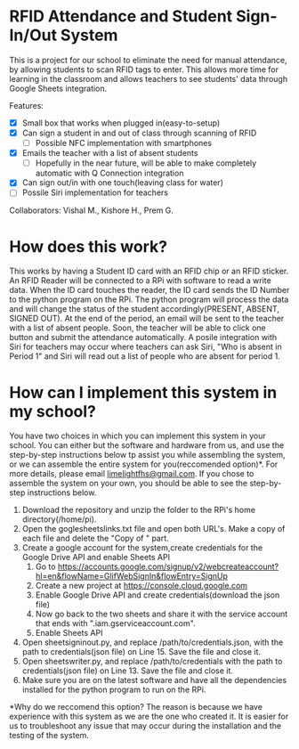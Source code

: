 # RFID Attendance and Student Sign-In/Out System

This is a project for our school to eliminate the need for manual attendance, by allowing students to scan RFID tags to enter. This allows more time for learning in the classroom and allows teachers to see students' data through Google Sheets integration.

Features:

* [x] Small box that works when plugged in(easy-to-setup)
* [x] Can sign a student in and out of class through scanning of RFID
  * [ ] Possible NFC implementation with smartphones
* [x] Emails the teacher with a list of absent students
  * [ ] Hopefully in the near future, will be able to make completely automatic with Q Connection integration
* [x] Can sign out/in with one touch(leaving class for water)
* [ ] Possile Siri implementation for teachers

Collaborators: Vishal M., Kishore H., Prem G.


# How does this work?

This works by having a Student ID card with an RFID chip or an RFID sticker. An RFID Reader will be connected to a RPi with software to read a write data. When the ID card touches the reader, the ID card sends the ID Number to the python program on the RPi. The python program will process the data and will change the status of the student accordingly(PRESENT, ABSENT, SIGNED OUT). At the end of the period, an email will be sent to the teacher with a list of absent people. Soon, the teacher will be able to click one button and submit the attendance automatically. A posile integration with Siri for teachers may occur where teachers can ask Siri, "Who is absent in Period 1" and Siri will read out a list of people who are absent for period 1.


# How can I implement this system in my school?

You have two choices in which you can implement this system in your school. You can either but the software and hardware from us, and use the step-by-step instructions below tp assist you while assembling the system, or we can assemble the entire system for you(reccomended option)*. For more details, please email limelightfhs@gmail.com. If you chose to assemble the system on your own, you should be able to see the step-by-step instructions below. 

1) Download the repository and unzip the folder to the RPi's home directory(/home/pi).
2) Open the goglesheetslinks.txt file and open both URL's. Make a copy of each file and delete the "Copy of " part. 
3) Create a google account for the system,create credentials for the Google Drive API and enable Sheets API
	1) Go to https://accounts.google.com/signup/v2/webcreateaccount?hl=en&flowName=GlifWebSignIn&flowEntry=SignUp
	2) Create a new project at https://console.cloud.google.com
	3) Enable Google Drive API and create credentials(download the json file)
	4) Now go back to the two sheets and share it with the service account that ends with ".iam.gserviceaccount.com".
	5) Enable Sheets API
4) Open sheetsigninout.py, and replace /path/to/credentials.json, with the path to credentials(json file) on Line 15. Save the file and close it.
5) Open sheetswriter.py, and replace /path/to/credentials with the path to credentials(json file) on Line 13. Save the file and close it.
6) Make sure you are on the latest software and have all the dependencies installed for the python program to run on the RPi.



*Why do we reccomend this option?
The reason is because we have experience with this system as we are the one who created it. It is easier for us to troubleshoot any issue that may occur during the installation and the testing of the system. 
